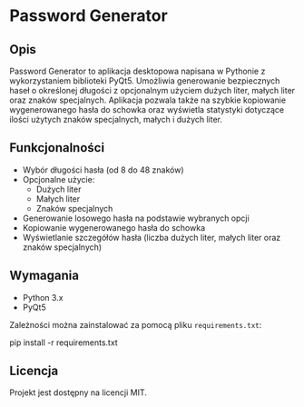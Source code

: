 # Password Generator

## Opis
Password Generator to aplikacja desktopowa napisana w Pythonie z wykorzystaniem biblioteki PyQt5. Umożliwia generowanie bezpiecznych haseł o określonej długości z opcjonalnym użyciem dużych liter, małych liter oraz znaków specjalnych. Aplikacja pozwala także na szybkie kopiowanie wygenerowanego hasła do schowka oraz wyświetla statystyki dotyczące ilości użytych znaków specjalnych, małych i dużych liter.

## Funkcjonalności
- Wybór długości hasła (od 8 do 48 znaków)
- Opcjonalne użycie:
  - Dużych liter
  - Małych liter
  - Znaków specjalnych
- Generowanie losowego hasła na podstawie wybranych opcji
- Kopiowanie wygenerowanego hasła do schowka
- Wyświetlanie szczegółów hasła (liczba dużych liter, małych liter oraz znaków specjalnych)

## Wymagania
- Python 3.x
- PyQt5

Zależności można zainstalować za pomocą pliku `requirements.txt`:

pip install -r requirements.txt

## Licencja

Projekt jest dostępny na licencji MIT.
